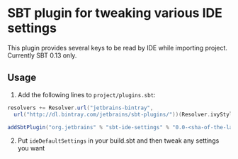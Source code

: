 # SBT plugin for tweaking various IDE settings

This plugin provides several keys to be read by IDE while importing project. Currently SBT 0.13 only.

## Usage

1. Add the following lines to `project/plugins.sbt`:

```Scala
resolvers += Resolver.url("jetbrains-bintray",
  url("http://dl.bintray.com/jetbrains/sbt-plugins/"))(Resolver.ivyStylePatterns)

addSbtPlugin("org.jetbrains" % "sbt-ide-settings" % "0.0-<sha-of-the-latest-commit>")
```

2. Put `ideDefaultSettings` in your build.sbt and then tweak any settings you want
